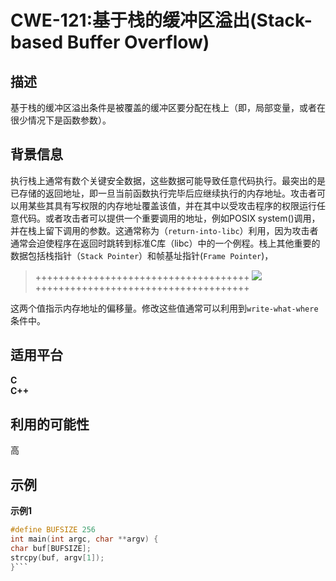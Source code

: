 # CWE-121:基于栈的缓冲区溢出(Stack-based Buffer Overflow)
## 描述
基于栈的缓冲区溢出条件是被覆盖的缓冲区要分配在栈上（即，局部变量，或者在很少情况下是函数参数）。
## 背景信息
执行栈上通常有数个关键安全数据，这些数据可能导致任意代码执行。最突出的是已存储的返回地址，即一旦当前函数执行完毕后应继续执行的内存地址。攻击者可以用某些其具有写权限的内存地址覆盖该值，并在其中以受攻击程序的权限运行任意代码。或者攻击者可以提供一个重要调用的地址，例如POSIX system()调用，并在栈上留下调用的参数。这通常称为（``return-into-libc``）利用，因为攻击者通常会迫使程序在返回时跳转到标准C库（libc）中的一个例程。栈上其他重要的数据包括栈指针（``Stack Pointer``）和帧基址指针(``Frame Pointer``)，
> +++++++++++++++++++++++++++++++++++++
> ![](https://upload.wikimedia.org/wikipedia/commons/thumb/d/d3/Call_stack_layout.svg/1024px-Call_stack_layout.svg.png)
> +++++++++++++++++++++++++++++++++++++

这两个值指示内存地址的偏移量。修改这些值通常可以利用到```write-what-where```条件中。
## 适用平台
**C**  
**C++**
## 利用的可能性
高
## 示例
**示例1**  
```C
#define BUFSIZE 256
int main(int argc, char **argv) {
char buf[BUFSIZE];
strcpy(buf, argv[1]);
}```